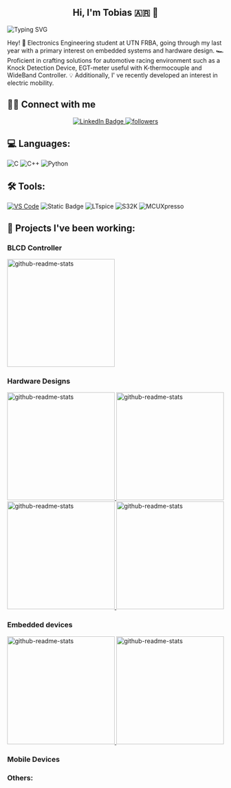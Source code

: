 <h2 align="center">Hi, I'm Tobias 🇦🇷 👋</h2>

![Typing SVG](https://readme-typing-svg.herokuapp.com?lines=Electronic+Engineer;Embedded+Systems;Hardware+Design)

Hey! 👋 Electronics Engineering student at UTN FRBA, going through my last year with a primary interest on embedded systems and hardware design. 
🏎️ Proficient in crafting solutions for automotive racing environment such as a Knock Detection Device, EGT-meter useful with K-thermocouple and WideBand Controller.
💡 Additionally, I' ve recently developed an interest in electric mobility.

## 🙋‍♂️ Connect with me 
<p align="center">
    <a href="www.linkedin.com/in/tobiasbavasso/">
        <img src="https://img.shields.io/badge/LinkedIn-blue?style=for-the-badge&logo=linkedin&logoColor=white" alt="LinkedIn Badge">
    </a>
    <a href="https://github.com/TobiasBp99">
        <img alt="followers" title="Follow me on Github" src="https://img.shields.io/github/followers/TobiasBp99?color=236ad3&style=for-the-badge&logo=github&label=Follow"/>
    </a>
</p>

## 💻 Languages:
![C](https://img.shields.io/badge/c-%2300599C.svg?style=for-the-badge&logo=c&logoColor=white) 
![C++](https://img.shields.io/badge/c++-%2300599C.svg?style=for-the-badge&logo=c%2B%2B&logoColor=white) 
![Python](https://img.shields.io/badge/python-3670A0?style=for-the-badge&logo=python&logoColor=ffdd54)

## 🛠️ Tools: 
[![VS Code](https://img.shields.io/badge/VS%20Code-blue?style=for-the-badge&logo=visual-studio-code)](your_vscode_workspace_link)
![Static Badge](https://img.shields.io/badge/Altium-gray?style=for-the-badge&logo=altiumdesigner&logoColor=black&labelColor=%23e8eaed&color=%23e8eaed)
![LTspice](https://img.shields.io/static/v1?style=for-the-badge&message=LTspice&color=900028&logo=LTspice&logoColor=FFFFFF&label=)
![S32K](https://img.shields.io/badge/S32K-Blue?style=for-the-badge&logo=NXP)
![MCUXpresso](https://img.shields.io/badge/MCUXpresso-Blue?style=for-the-badge&logo=NXP)

## 📕 Projects I've been working:

### BLCD Controller
<p align="left">
    <a href="https://github.com/TobiasBp99/BLCD-Controller">
        <img width="250" src="https://denvercoder1-github-readme-stats.vercel.app/api/pin/?username=TobiasBp99&repo=BLCD-Controller&theme=react&bg_color=1F222E&title_color=F85D7F&icon_color=F8D866&hide_border=true&show_icons=false" alt="github-readme-stats">
    </a>
</p>

### Hardware Designs

<p align="left">
    <a href="https://github.com/TobiasBp99/powerTrain">
        <img width="250" src="https://denvercoder1-github-readme-stats.vercel.app/api/pin/?username=TobiasBp99&repo=powerTrain&theme=react&bg_color=1F222E&title_color=F85D7F&icon_color=F8D866&hide_border=true&show_icons=false" alt="github-readme-stats">
    </a>
    <a href="https://github.com/TobiasBp99/remoteControl">
        <img width="250" src="https://denvercoder1-github-readme-stats.vercel.app/api/pin/?username=TobiasBp99&repo=remoteControl&theme=react&bg_color=1F222E&title_color=F85D7F&icon_color=F8D866&hide_border=true&show_icons=false" alt="github-readme-stats">
    </a>
    <a href="https://github.com/TobiasBp99/bms">
        <img width="250" src="https://denvercoder1-github-readme-stats.vercel.app/api/pin/?username=TobiasBp99&repo=bms&theme=react&bg_color=1F222E&title_color=F85D7F&icon_color=F8D866&hide_border=true&show_icons=false" alt="github-readme-stats">
    </a>
    <a href="https://github.com/TobiasBp99/nodeWiFi">
        <img width="250" src="https://denvercoder1-github-readme-stats.vercel.app/api/pin/?username=TobiasBp99&repo=nodeWiFi&theme=react&bg_color=1F222E&title_color=F85D7F&icon_color=F8D866&hide_border=true&show_icons=false" alt="github-readme-stats">
    </a>
</p>


### Embedded devices
<p align="left">
    <a href="https://github.com/TobiasBp99/LPC845-BRK">
        <img width="250" src="https://denvercoder1-github-readme-stats.vercel.app/api/pin/?username=TobiasBp99&repo=LPC845-BRK&theme=react&bg_color=1F222E&title_color=F85D7F&icon_color=F8D866&hide_border=true&show_icons=false" alt="github-readme-stats">
    </a>
    <a href="https://github.com/TobiasBp99/Nave-Assembly">
        <img width="250" src="https://denvercoder1-github-readme-stats.vercel.app/api/pin/?username=TobiasBp99&repo=Nave-Assembly&theme=react&bg_color=1F222E&title_color=F85D7F&icon_color=F8D866&hide_border=true&show_icons=false" alt="github-readme-stats">
    </a>
</p>

### Mobile Devices

<p align="left">

</p>


### Others:

<p align="left">

</p>



